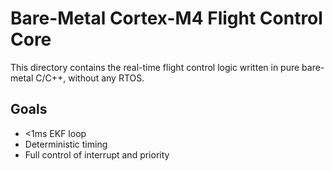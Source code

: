 # Bare-Metal Cortex-M4 Flight Control Core

This directory contains the real-time flight control logic written in pure bare-metal C/C++, without any RTOS.

## Goals
- <1ms EKF loop
- Deterministic timing
- Full control of interrupt and priority
